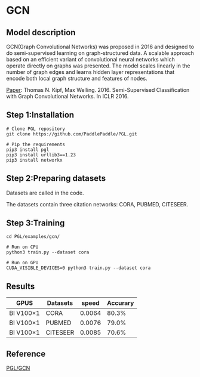# GCN

## Model description

GCN(Graph Convolutional Networks) was proposed in 2016 and designed to do semi-supervised learning on graph-structured data. A scalable approach based on an efficient variant of convolutional neural networks which operate directly on graphs was presented. The model scales linearly in the number of graph edges and learns hidden layer representations that encode both local graph structure and features of nodes.

[Paper](https://gitee.com/link?target=https%3A%2F%2Farxiv.org%2Fabs%2F1609.02907): Thomas N. Kipf, Max Welling. 2016. Semi-Supervised Classification with Graph Convolutional Networks. In ICLR 2016.

## Step 1:Installation

```
# Clone PGL repository
git clone https://github.com/PaddlePaddle/PGL.git
```

```
# Pip the requirements
pip3 install pgl
pip3 install urllib3==1.23
pip3 install networkx
```

## Step 2:Preparing datasets

Datasets are called in the code.

The datasets  contain three citation networks: CORA, PUBMED, CITESEER.

## Step 3:Training

```
cd PGL/examples/gcn/

# Run on CPU
python3 train.py --dataset cora

# Run on GPU
CUDA_VISIBLE_DEVICES=0 python3 train.py --dataset cora

```

## Results
| GPUS      | Datasets | speed    | Accurary |
| --------- | -------- | -------- | -------- |
| BI V100×1 | CORA     | 0.0064   | 80.3%    |
| BI V100×1 | PUBMED   | 0.0076   | 79.0%    |
| BI V100×1 | CITESEER | 0.0085   | 70.6%    |


## Reference

[PGL/GCN](https://github.com/PaddlePaddle/PGL/tree/main/examples/gcn)
